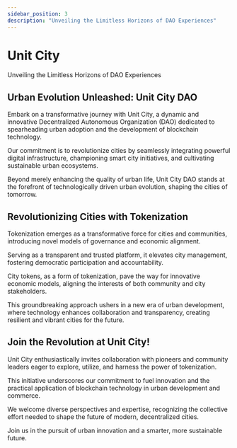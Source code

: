 ```yaml
---
sidebar_position: 3
description: "Unveiling the Limitless Horizons of DAO Experiences"
---
```


# Unit City

Unveiling the Limitless Horizons of DAO Experiences

## Urban Evolution Unleashed: Unit City DAO

Embark on a transformative journey with Unit City, a dynamic and innovative Decentralized Autonomous Organization (DAO) dedicated to spearheading urban adoption and the development of blockchain technology.

Our commitment is to revolutionize cities by seamlessly integrating powerful digital infrastructure, championing smart city initiatives, and cultivating sustainable urban ecosystems.

Beyond merely enhancing the quality of urban life, Unit City DAO stands at the forefront of technologically driven urban evolution, shaping the cities of tomorrow.

## Revolutionizing Cities with Tokenization

Tokenization emerges as a transformative force for cities and communities, introducing novel models of governance and economic alignment.

Serving as a transparent and trusted platform, it elevates city management, fostering democratic participation and accountability.

City tokens, as a form of tokenization, pave the way for innovative economic models, aligning the interests of both community and city stakeholders.

This groundbreaking approach ushers in a new era of urban development, where technology enhances collaboration and transparency, creating resilient and vibrant cities for the future.

## Join the Revolution at Unit City!

Unit City enthusiastically invites collaboration with pioneers and community leaders eager to explore, utilize, and harness the power of tokenization.

This initiative underscores our commitment to fuel innovation and the practical application of blockchain technology in urban development and commerce.

We welcome diverse perspectives and expertise, recognizing the collective effort needed to shape the future of modern, decentralized cities.

Join us in the pursuit of urban innovation and a smarter, more sustainable future.
